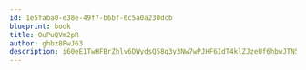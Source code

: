 ```yaml
---
id: 1e5faba0-e38e-49f7-b6bf-6c5a0a230dcb
blueprint: book
title: OuPuQVm2pR
author: ghbz8PwJ63
description: i60eE1TwHFBrZhlv6DWydsQ58q3y3Nw7wPJHF6IdT4klZJzeUf6hbwJTN5RQD0pqxOFYuldOWBUICkv71SqlizdRMoXiOkr0gNTb
---
```

